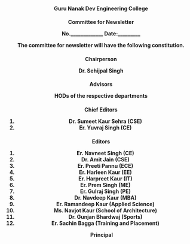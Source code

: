 

<div align="center">  <H4>Guru Nanak Dev Engineering College

<div align="center"> <H4>Committee for Newsletter

  No._____________																																													Date:_________



The committee for newsletter will have the following constitution.

<H4> Chairperson 

  Dr. Sehijpal Singh

 <H4> Advisors

   HODs of the respective departments

<H4> Chief Editors


  1. Dr. Sumeet Kaur Sehra (CSE)
  2. Er. Yuvraj Singh (CE)

<H4>Editors

1. Er. Navneet Singh (CE)
2. Dr. Amit Jain (CSE)
3. Er. Preeti Pannu (ECE)
4. Er. Harleen Kaur (EE)
5. Er. Harpreet Kaur (IT)
6. Er. Prem Singh (ME)
7. Er. Gulraj Singh (PE)
8. Dr. Navdeep Kaur (MBA)
9. Er. Ramandeep Kaur (Applied Science)
10. Ms. Navjot Kaur (School of Architecture)
11. Dr. Gunjan Bhardwaj (Sports)  
12. Er. Sachin Bagga (Training and Placement)







​																																				**Principal**




​    

  







